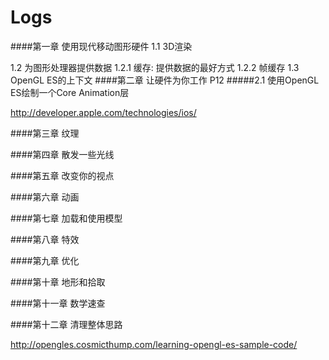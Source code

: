 # Logs

####第一章 使用现代移动图形硬件
1.1 3D渲染
    
1.2 为图形处理器提供数据
    1.2.1 缓存: 提供数据的最好方式
    1.2.2 帧缓存
1.3 OpenGL ES的上下文
####第二章 让硬件为你工作 P12
#####2.1 使用OpenGL ES绘制一个Core Animation层


http://developer.apple.com/technologies/ios/

####第三章 纹理

####第四章 散发一些光线

####第五章 改变你的视点

####第六章 动画

####第七章 加载和使用模型


####第八章 特效


####第九章 优化


####第十章 地形和拾取

####第十一章 数学速查

####第十二章 清理整体思路




http://opengles.cosmicthump.com/learning-opengl-es-sample-code/



